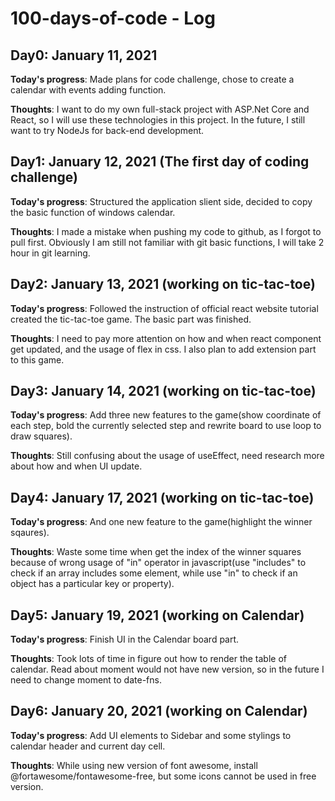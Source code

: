 # 100-days-of-code - Log
## Day0: January 11, 2021

   **Today's progress**: Made plans for code challenge, chose to create a calendar with events adding function. 
   
   **Thoughts**: I want to do my own full-stack project with ASP.Net Core and React, so I will use these technologies in this project.
             In the future, I still want to try NodeJs for back-end development.
   
## Day1: January 12, 2021 (The first day of coding challenge)
  
  **Today's progress**: Structured the application slient side, decided to copy the basic function of windows calendar.
  
  **Thoughts**: I made a mistake when pushing my code to github, as I forgot to pull first. Obviously I am still not familiar with git basic functions, I will take 2 hour in git                 learning.
  
## Day2: January 13, 2021 (working on tic-tac-toe)
  
  **Today's progress**: Followed the instruction of official react website tutorial created the tic-tac-toe game. The basic part was finished.
  
  **Thoughts**: I need to pay more attention on how and when react component get updated, and the usage of flex in css. I also plan to add extension part to this game.
  
## Day3: January 14, 2021 (working on tic-tac-toe)
  
  **Today's progress**: Add three new features to the game(show coordinate of each step, bold the currently selected step and rewrite board to use loop to draw squares).
  
  **Thoughts**: Still confusing about the usage of useEffect, need research more about how and when UI update.
  
## Day4: January 17, 2021 (working on tic-tac-toe)
  
  **Today's progress**: And one new feature to the game(highlight the winner sqaures).
  
  **Thoughts**: Waste some time when get the index of the winner squares because of wrong usage of "in" operator in javascript(use "includes" to check if an array includes some element, while use "in" to check if an object has a particular key or property).

## Day5: January 19, 2021 (working on Calendar)
  
  **Today's progress**: Finish UI in the Calendar board part.
  
  **Thoughts**: Took lots of time in figure out how to render the table of calendar. Read about moment would not have new version, so in the future I need to change moment to date-fns. 

## Day6: January 20, 2021 (working on Calendar)
  
  **Today's progress**: Add UI elements to Sidebar and some stylings to calendar header and current day cell.
  
  **Thoughts**: While using new version of font awesome, install @fortawesome/fontawesome-free, but some icons cannot be used in free version. 